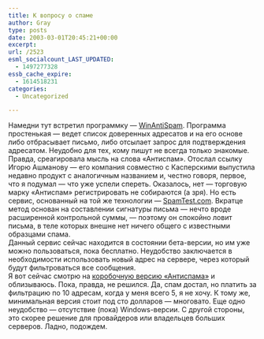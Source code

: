 ```yaml
---
title: К вопросу о спаме
author: Gray
type: posts
date: 2003-03-01T20:45:21+00:00
excerpt:
url: /2523
esml_socialcount_LAST_UPDATED:
  - 1497277328
essb_cache_expire:
  - 1614518231
categories:
  - Uncategorized

---
```








Намедни тут встретил программку &#8212; <a href="http://www.winantispam.com/ru/index.html" target="_blank">WinAntiSpam</a>. Программа простенькая &#8212; ведет список доверенных адресатов и на его основе либо отбрасывает письмо, либо отсылает запрос для подтверждения адресатом. Неудобно для тех, кому пишут не всегда только знакомые.  
Правда, среагировала мысль на слова &#171;Антиспам&#187;. Отослал ссылку Игорю Ашманову &#8212; его компания совместно с Касперскими выпустила недавно продукт с аналогичным названием и, честно говоря, первое, что я подумал &#8212; что уже успели спереть. Оказалось, нет &#8212; торговую марку &#171;Антиспам&#187; регистрировать не собираются (а зря). Но есть сервис, основанный на той же технологии &#8212; <a href="http://spamtest.com" target="_blank">SpamTest.com</a>. Вкратце метод основан на составлении сигнатуры письма &#8212; нечто вроде расширенной контрольной суммы, &#8212; поэтому он спокойно ловит письма, в теле которых внешне нет ничего общего с известными образцами спама.  
Данный сервис сейчас находится в состоянии бета-версии, но им уже можно пользоваться, пока бесплатно. Неудобство заключается в необходимости использовать новый адрес на сервере, через который будут фильтроваться все сообщения.  
Я вот сейчас смотрю на <a href="http://kaspersky.com/buyonline.html?chapter=967506" target="_blank">коробочную версию &#171;Антиспама&#187;</a> и облизываюсь. Пока, правда, не решился. Да, спам достал, но платить за фильтрацию по 10 адресам, когда у меня всего 5, я не хочу. К тому же, минимальная версия стоит под сто долларов &#8212; многовато. Еще одно неудобство &#8212; отсутствие (пока) Windows-версии. С другой стороны, это скорее решение для провайдеров или владельцев больших серверов. Ладно, подождем.